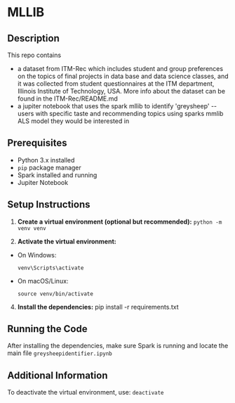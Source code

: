 # MLLIB

## Description

This repo contains

- a dataset from ITM-Rec which includes student and group preferences on the topics of final projects in data base and data science classes, and it was collected from student questionnaires at the ITM department, Illinois Institute of Technology, USA. More info about the dataset can be found in the ITM-Rec/README.md
- a jupiter notebook that uses the spark mllib to identify 'greysheep' -- users with specific taste and recommending topics using sparks mmlib ALS model they would be interested in

## Prerequisites

- Python 3.x installed
- `pip` package manager
- Spark installed and running
- Jupiter Notebook

## Setup Instructions

1. **Create a virtual environment (optional but recommended):**
   `python -m venv venv`

2. **Activate the virtual environment:**

- On Windows:
  ```
  venv\Scripts\activate
  ```
- On macOS/Linux:
  ```
  source venv/bin/activate
  ```

4. **Install the dependencies:**
   pip install -r requirements.txt

## Running the Code

After installing the dependencies, make sure Spark is running and locate the main file `greysheepidentifier.ipynb`

## Additional Information

To deactivate the virtual environment, use:
`deactivate`
